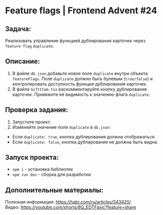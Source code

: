# Feature flags | Frontend Advent #24

## Задача:
Реализовать управление функцией дублирования карточек через `feature flag` `duplicate`.

## Описание:
1. В  файле `db.json` добавьте новое поле `duplicate` внутри объекта `featureFlags`. Поле `duplicate` должно быть булевым (`true/false`) и контролировать доступность функции дублирования карточек.
2. В файле `GiftItem.tsx` раскомментируйте кнопку дублирования карточек. Привяжите её видимость к значению флага `duplicate`.

## Проверка задания:
1. Запустите проект.
2. Изменяйте значение поля `duplicate` в `db.json`:
* Если `duplicate: true`, кнопка дублирования должна отображаться.
* Если `duplicate: false`, кнопка дублирования не должна быть видна.

## Запуск проекта:
* `npm i` - установка библиотек
* `npm run dev` - сборка для разработки

## Дополнительные материалы:
Полезная информация: https://habr.com/ru/articles/543420/  
Видео: https://youtube.com/shorts/8Q_EDTFaxic?feature=share
